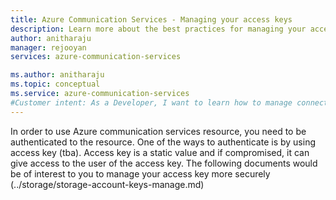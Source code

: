 ```yaml
---
title: Azure Communication Services - Managing your access keys
description: Learn more about the best practices for managing your access keys
author: anitharaju
manager: rejooyan
services: azure-communication-services

ms.author: anitharaju
ms.topic: conceptual
ms.service: azure-communication-services
#Customer intent: As a Developer, I want to learn how to manage connection strings more securely
---
```


In order to use Azure communication services resource, you need to be authenticated to the resource. One of the ways to authenticate is by using access key (tba). Access key is a static value and if compromised, it can give access to the user of the access key. 
The following documents would be of interest to you to manage your access key more securely (../storage/storage-account-keys-manage.md)

